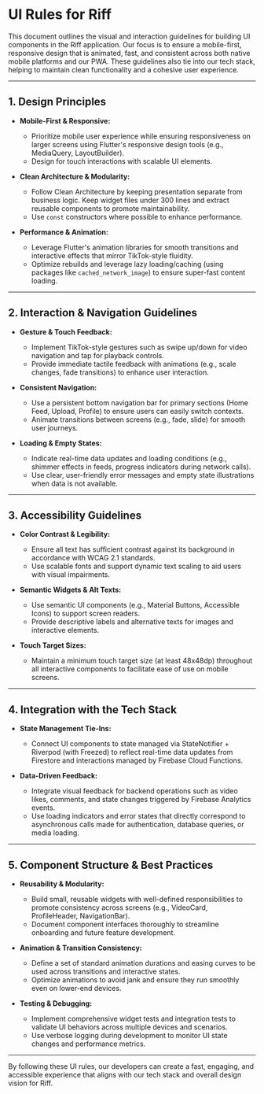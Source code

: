 # UI Rules for Riff

This document outlines the visual and interaction guidelines for building UI components in the Riff application. Our focus is to ensure a mobile-first, responsive design that is animated, fast, and consistent across both native mobile platforms and our PWA. These guidelines also tie into our tech stack, helping to maintain clean functionality and a cohesive user experience.

---

## 1. Design Principles

- **Mobile-First & Responsive:**  
  - Prioritize mobile user experience while ensuring responsiveness on larger screens using Flutter's responsive design tools (e.g., MediaQuery, LayoutBuilder).  
  - Design for touch interactions with scalable UI elements.

- **Clean Architecture & Modularity:**  
  - Follow Clean Architecture by keeping presentation separate from business logic. Keep widget files under 300 lines and extract reusable components to promote maintainability.
  - Use `const` constructors where possible to enhance performance.

- **Performance & Animation:**  
  - Leverage Flutter's animation libraries for smooth transitions and interactive effects that mirror TikTok-style fluidity.  
  - Optimize rebuilds and leverage lazy loading/caching (using packages like `cached_network_image`) to ensure super-fast content loading.

---

## 2. Interaction & Navigation Guidelines

- **Gesture & Touch Feedback:**  
  - Implement TikTok-style gestures such as swipe up/down for video navigation and tap for playback controls.  
  - Provide immediate tactile feedback with animations (e.g., scale changes, fade transitions) to enhance user interaction.

- **Consistent Navigation:**  
  - Use a persistent bottom navigation bar for primary sections (Home Feed, Upload, Profile) to ensure users can easily switch contexts.  
  - Animate transitions between screens (e.g., fade, slide) for smooth user journeys.

- **Loading & Empty States:**  
  - Indicate real-time data updates and loading conditions (e.g., shimmer effects in feeds, progress indicators during network calls).  
  - Use clear, user-friendly error messages and empty state illustrations when data is not available.

---

## 3. Accessibility Guidelines

- **Color Contrast & Legibility:**  
  - Ensure all text has sufficient contrast against its background in accordance with WCAG 2.1 standards.  
  - Use scalable fonts and support dynamic text scaling to aid users with visual impairments.

- **Semantic Widgets & Alt Texts:**  
  - Use semantic UI components (e.g., Material Buttons, Accessible Icons) to support screen readers.  
  - Provide descriptive labels and alternative texts for images and interactive elements.

- **Touch Target Sizes:**  
  - Maintain a minimum touch target size (at least 48x48dp) throughout all interactive components to facilitate ease of use on mobile screens.

---

## 4. Integration with the Tech Stack

- **State Management Tie-Ins:**  
  - Connect UI components to state managed via StateNotifier + Riverpod (with Freezed) to reflect real-time data updates from Firestore and interactions managed by Firebase Cloud Functions.
  
- **Data-Driven Feedback:**  
  - Integrate visual feedback for backend operations such as video likes, comments, and state changes triggered by Firebase Analytics events.  
  - Use loading indicators and error states that directly correspond to asynchronous calls made for authentication, database queries, or media loading.

---

## 5. Component Structure & Best Practices

- **Reusability & Modularity:**  
  - Build small, reusable widgets with well-defined responsibilities to promote consistency across screens (e.g., VideoCard, ProfileHeader, NavigationBar).  
  - Document component interfaces thoroughly to streamline onboarding and future feature development.

- **Animation & Transition Consistency:**  
  - Define a set of standard animation durations and easing curves to be used across transitions and interactive states.
  - Optimize animations to avoid jank and ensure they run smoothly even on lower-end devices.

- **Testing & Debugging:**  
  - Implement comprehensive widget tests and integration tests to validate UI behaviors across multiple devices and scenarios.  
  - Use verbose logging during development to monitor UI state changes and performance metrics.

---

By following these UI rules, our developers can create a fast, engaging, and accessible experience that aligns with our tech stack and overall design vision for Riff. 